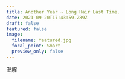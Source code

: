 ```yaml
---
title: Another Year ~ Long Hair Last Time.
date: 2021-09-20T17:43:59.289Z
draft: false
featured: false
image:
  filename: featured.jpg
  focal_point: Smart
  preview_only: false
---
```

卍解